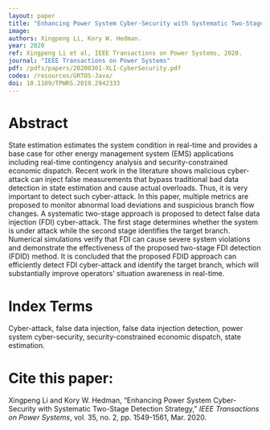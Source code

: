 ```yaml
---
layout: paper
title: "Enhancing Power System Cyber-Security with Systematic Two-Stage Detection Strategy"
image: 
authors: Xingpeng Li, Kory W. Hedman.
year: 2020
ref: Xingpeng Li et al, IEEE Transactions on Power Systems, 2020.
journal: "IEEE Transactions on Power Systems"
pdf: /pdfs/papers/20200301-XLI-CyberSecurity.pdf
codes: /resources/GRTOS-Java/
doi: 10.1109/TPWRS.2019.2942333 
---
```


# Abstract

State estimation estimates the system condition in real-time and provides a base case for other energy management system (EMS) applications including real-time contingency analysis and security-constrained economic dispatch. Recent work in the literature shows malicious cyber-attack can inject false measurements that bypass traditional bad data detection in state estimation and cause actual overloads. Thus, it is very important to detect such cyber-attack. In this paper, multiple metrics are proposed to monitor abnormal load deviations and suspicious branch flow changes. A systematic two-stage approach is proposed to detect false data injection (FDI) cyber-attack. The first stage determines whether the system is under attack while the second stage identifies the target branch. Numerical simulations verify that FDI can cause severe system violations and demonstrate the effectiveness of the proposed two-stage FDI detection (FDID) method. It is concluded that the proposed FDID approach can efficiently detect FDI cyber-attack and identify the target branch, which will substantially improve operators’ situation awareness in real-time.

# Index Terms
Cyber-attack, false data injection, false data injection detection, power system cyber-security, security-constrained economic dispatch, state estimation.

# Cite this paper:
Xingpeng Li and Kory W. Hedman, “Enhancing Power System Cyber-Security with Systematic Two-Stage Detection Strategy,” *IEEE Transactions on Power Systems*, vol. 35, no. 2, pp. 1549-1561, Mar. 2020. 